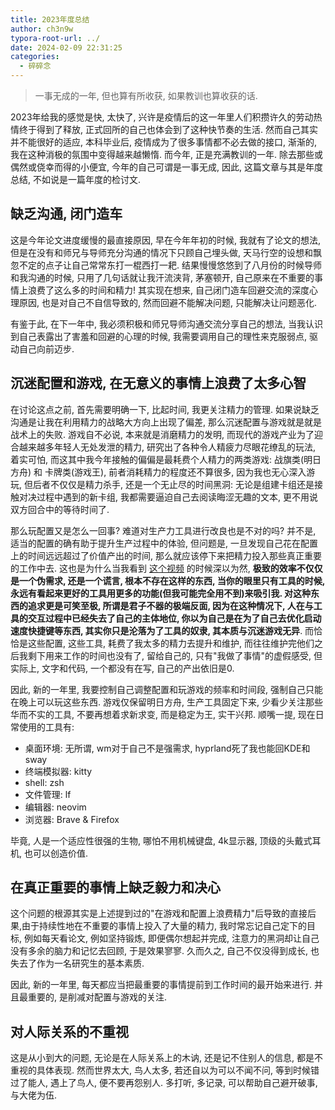 ```yaml
---
title: 2023年度总结
author: ch3n9w
typora-root-url: ../
date: 2024-02-09 22:31:25
categories:
  - 碎碎念
---
```


> 一事无成的一年, 但也算有所收获, 如果教训也算收获的话.

<!--more-->

2023年给我的感觉是快, 太快了, 兴许是疫情后的这一年里人们积攒许久的劳动热情终于得到了释放, 正式回所的自己也体会到了这种快节奏的生活. 然而自己其实并不能很好的适应, 本科毕业后, 疫情成为了很多事情都不必去做的接口, 渐渐的, 我在这种消极的氛围中变得越来越懒惰. 而今年, 正是充满教训的一年. 除去那些或偶然或侥幸而得的小便宜, 今年的自己可谓是一事无成, 因此, 这篇文章与其是年度总结, 不如说是一篇年度的检讨文.

## 缺乏沟通, 闭门造车

这是今年论文进度缓慢的最直接原因, 早在今年年初的时候, 我就有了论文的想法, 但是在没有和师兄与导师充分沟通的情况下只顾自己埋头做, 天马行空的设想和飘忽不定的点子让自己常常东打一棍西打一耙. 结果慢慢悠悠到了八月份的时候导师和我沟通的时候, 只用了几句话就让我汗流浃背, 茅塞顿开, 自己原来在不重要的事情上浪费了这么多的时间和精力! 其实现在想来, 自己闭门造车回避交流的深度心理原因, 也是对自己不自信导致的, 然而回避不能解决问题, 只能解决让问题恶化.

有鉴于此, 在下一年中, 我必须积极和师兄导师沟通交流分享自己的想法, 当我认识到自己表露出了害羞和回避的心理的时候, 我需要调用自己的理性来克服弱点, 驱动自己向前迈步.

## 沉迷配置和游戏, 在无意义的事情上浪费了太多心智

在讨论这点之前, 首先需要明确一下, 比起时间, 我更关注精力的管理. 如果说缺乏沟通是让我在利用精力的战略大方向上出现了偏差, 那么沉迷配置与游戏就是就是战术上的失败. 游戏自不必说, 本来就是消磨精力的发明, 而现代的游戏产业为了迎合越来越多年轻人无处发泄的精力, 研究出了各种令人精疲力尽眼花缭乱的玩法, 着实可怕, 而这其中我今年接触的偏偏是最耗费个人精力的两类游戏: 战旗类(明日方舟) 和 卡牌类(游戏王), 前者消耗精力的程度还不算很多, 因为我也无心深入游玩, 但后者不仅仅是精力杀手, 还是一个无止尽的时间黑洞: 无论是组建卡组还是接触对决过程中遇到的新卡组, 我都需要逼迫自己去阅读晦涩无趣的文本, 更不用说双方回合中的等待时间了.

那么玩配置又是怎么一回事? 难道对生产力工具进行改良也是不对的吗? 并不是, 适当的配置的确有助于提升生产过程中的体验, 但问题是, 一旦发现自己花在配置上的时间远远超过了价值产出的时间, 那么就应该停下来把精力投入那些真正重要的工作中去. 这也是为什么当我看到 [这个视频](https://www.youtube.com/watch?v=Ric2wHzPfcM&list=LL&index=1) 的时候深以为然, **极致的效率不仅仅是一个伪需求, 还是一个谎言, 根本不存在这样的东西, 当你的眼里只有工具的时候, 永远有看起来更好的工具用更多的功能(但我可能完全用不到)来吸引我. 对这种东西的追求更是可笑至极, 所谓是君子不器的极端反面, 因为在这种情况下, 人在与工具的交互过程中已经失去了自己的主体地位, 你以为自己是在为了自己去优化启动速度快捷键等东西, 其实你只是沦落为了工具的奴隶, 其本质与沉迷游戏无异**. 而恰恰是这些配置, 这些工具, 耗费了我太多的精力去提升和维护, 而往往维护完他们之后我剩下用来工作的时间也没有了, 留给自己的, 只有"我做了事情"的虚假感受, 但实际上, 文字和代码, 一个都没有在写, 自己的产出依旧是0.

因此, 新的一年里, 我要控制自己调整配置和玩游戏的频率和时间段, 强制自己只能在晚上可以玩这些东西. 游戏仅保留明日方舟, 生产工具固定下来, 少看少关注那些华而不实的工具, 不要再想着求新求变, 而是稳定为王, 实干兴邦. 顺嘴一提, 现在日常使用的工具有:

- 桌面环境: 无所谓, wm对于自己不是强需求, hyprland死了我也能回KDE和sway
- 终端模拟器: kitty
- shell: zsh
- 文件管理: lf
- 编辑器: neovim
- 浏览器: Brave & Firefox

毕竟, 人是一个适应性很强的生物, 哪怕不用机械键盘, 4k显示器, 顶级的头戴式耳机, 也可以创造价值.

## 在真正重要的事情上缺乏毅力和决心

这个问题的根源其实是上述提到过的"在游戏和配置上浪费精力"后导致的直接后果,由于持续性地在不重要的事情上投入了大量的精力, 我时常忘记自己定下的目标, 例如每天看论文, 例如坚持锻炼, 即便偶尔想起并完成, 注意力的黑洞却让自己没有多余的脑力和记忆去回顾, 于是效果寥寥. 久而久之, 自己不仅没得到成长, 也失去了作为一名研究生的基本素质.

因此, 新的一年里, 每天都应当把最重要的事情提前到工作时间的最开始来进行. 并且最重要的, 是削减对配置与游戏的关注.

## 对人际关系的不重视

这是从小到大的问题, 无论是在人际关系上的木讷, 还是记不住别人的信息, 都是不重视的具体表现. 然而世界太大, 鸟人太多, 若还自以为可以不闻不问, 等到时候错过了能人, 遇上了鸟人, 便不要再怨别人. 多打听, 多记录, 可以帮助自己避开破事, 与大佬为伍.
